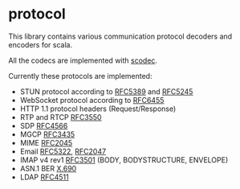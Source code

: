 # protocol

This library contains various communication protocol decoders and encoders for scala. 

All the codecs are implemented with [scodec](http://scodec.org/). 

Currently these protocols are implemented: 

 - STUN protocol according to [RFC5389](https://tools.ietf.org/html/rfc5389) and [RFC5245](https://tools.ietf.org/html/rfc5245)
 - WebSocket protocol according to [RFC6455](https://tools.ietf.org/html/rfc6455)
 - HTTP 1.1 protocol headers (Request/Response)
 - RTP and RTCP [RFC3550](https://www.ietf.org/rfc/rfc3550.txt)
 - SDP [RFC4566](https://tools.ietf.org/html/rfc4566)
 - MGCP [RFC3435](https://tools.ietf.org/html/rfc3435)
 - MIME [RFC2045](https://tools.ietf.org/html/rfc2045)
 - Email [RFC5322](https://tools.ietf.org/html/rfc5322), [RFC2047](https://tools.ietf.org/html/rfc2047)
 - IMAP v4 rev1 [RFC3501](https://tools.ietf.org/html/rfc3501) (BODY, BODYSTRUCTURE, ENVELOPE)
 - ASN.1 BER [X.690](https://www.itu.int/rec/T-REC-X.690-201508-I/en)
 - LDAP [RFC4511](https://tools.ietf.org/html/rfc4511)